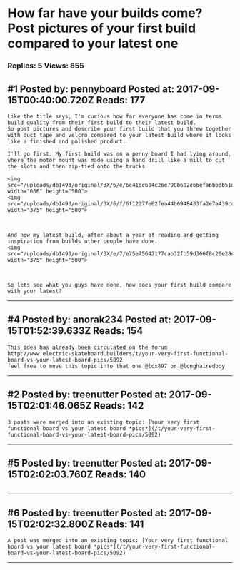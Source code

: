# How far have your builds come? Post pictures of your first build compared to your latest one

### Replies: 5 Views: 855

## \#1 Posted by: pennyboard Posted at: 2017-09-15T00:40:00.720Z Reads: 177

```
Like the title says, I'm curious how far everyone has come in terms build quality from their first build to their latest build. 
So post pictures and describe your first build that you threw together with duct tape and velcro compared to your latest build where it looks like a finished and polished product. 

I'll go first. My first build was on a penny board I had lying around, where the motor mount was made using a hand drill like a mill to cut the slots and then zip-tied onto the trucks 

<img src="/uploads/db1493/original/3X/6/e/6e418e604c26e798b602e66efa6bbdb51d8f3140.jpg" width="666" height="500">
<img src="/uploads/db1493/original/3X/6/f/6f12277e62fea44b6948433fa2e7a439ca90eeed.JPG" width="375" height="500">



And now my latest build, after about a year of reading and getting inspiration from builds other people have done.
<img src="/uploads/db1493/original/3X/e/7/e75e75642177cab32fb59d366f8c26e28cbd8c05.jpg" width="375" height="500">



So lets see what you guys have done, how does your first build compare with your latest?
```

---
## \#4 Posted by: anorak234 Posted at: 2017-09-15T01:52:39.633Z Reads: 154

```
This idea has already been circulated on the forum. http://www.electric-skateboard.builders/t/your-very-first-functional-board-vs-your-latest-board-pics/5092
feel free to move this topic into that one @lox897 or @longhairedboy
```

---
## \#2 Posted by: treenutter Posted at: 2017-09-15T02:01:46.065Z Reads: 142

```
3 posts were merged into an existing topic: [Your very first functional board vs your latest board *pics*](/t/your-very-first-functional-board-vs-your-latest-board-pics/5092)
```

---
## \#5 Posted by: treenutter Posted at: 2017-09-15T02:02:03.760Z Reads: 140

```

```

---
## \#6 Posted by: treenutter Posted at: 2017-09-15T02:02:32.800Z Reads: 141

```
A post was merged into an existing topic: [Your very first functional board vs your latest board *pics*](/t/your-very-first-functional-board-vs-your-latest-board-pics/5092)
```

---
